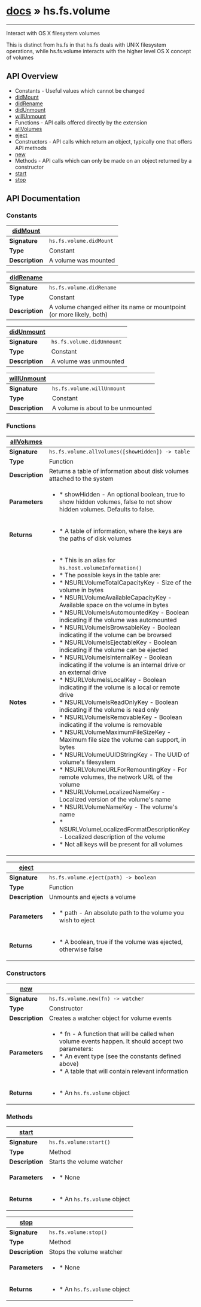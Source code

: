 # [docs](/hammerspoon/index.md) » hs.fs.volume
---

Interact with OS X filesystem volumes

This is distinct from hs.fs in that hs.fs deals with UNIX filesystem operations, while hs.fs.volume interacts with the higher level OS X concept of volumes

## API Overview
* Constants - Useful values which cannot be changed
 * [didMount](#didMount)
 * [didRename](#didRename)
 * [didUnmount](#didUnmount)
 * [willUnmount](#willUnmount)
* Functions - API calls offered directly by the extension
 * [allVolumes](#allVolumes)
 * [eject](#eject)
* Constructors - API calls which return an object, typically one that offers API methods
 * [new](#new)
* Methods - API calls which can only be made on an object returned by a constructor
 * [start](#start)
 * [stop](#stop)

## API Documentation

### Constants

| [didMount](#didMount)         |                                                                                     |
| --------------------------------------------|-------------------------------------------------------------------------------------|
| **Signature**                               | `hs.fs.volume.didMount`                                                                    |
| **Type**                                    | Constant                                                                     |
| **Description**                             | A volume was mounted                                                                     |

| [didRename](#didRename)         |                                                                                     |
| --------------------------------------------|-------------------------------------------------------------------------------------|
| **Signature**                               | `hs.fs.volume.didRename`                                                                    |
| **Type**                                    | Constant                                                                     |
| **Description**                             | A volume changed either its name or mountpoint (or more likely, both)                                                                     |

| [didUnmount](#didUnmount)         |                                                                                     |
| --------------------------------------------|-------------------------------------------------------------------------------------|
| **Signature**                               | `hs.fs.volume.didUnmount`                                                                    |
| **Type**                                    | Constant                                                                     |
| **Description**                             | A volume was unmounted                                                                     |

| [willUnmount](#willUnmount)         |                                                                                     |
| --------------------------------------------|-------------------------------------------------------------------------------------|
| **Signature**                               | `hs.fs.volume.willUnmount`                                                                    |
| **Type**                                    | Constant                                                                     |
| **Description**                             | A volume is about to be unmounted                                                                     |

### Functions

| [allVolumes](#allVolumes)         |                                                                                     |
| --------------------------------------------|-------------------------------------------------------------------------------------|
| **Signature**                               | `hs.fs.volume.allVolumes([showHidden]) -> table`                                                                    |
| **Type**                                    | Function                                                                     |
| **Description**                             | Returns a table of information about disk volumes attached to the system                                                                     |
| **Parameters**                              | <ul><li> * showHidden - An optional boolean, true to show hidden volumes, false to not show hidden volumes. Defaults to false.</li></ul> |
| **Returns**                                 | <ul><li> * A table of information, where the keys are the paths of disk volumes</li></ul>          |
| **Notes**                                   | <ul><li> * This is an alias for `hs.host.volumeInformation()`</li><li> * The possible keys in the table are:</li><li>  * NSURLVolumeTotalCapacityKey - Size of the volume in bytes</li><li>  * NSURLVolumeAvailableCapacityKey - Available space on the volume in bytes</li><li>  * NSURLVolumeIsAutomountedKey - Boolean indicating if the volume was automounted</li><li>  * NSURLVolumeIsBrowsableKey - Boolean indicating if the volume can be browsed</li><li>  * NSURLVolumeIsEjectableKey - Boolean indicating if the volume can be ejected</li><li>  * NSURLVolumeIsInternalKey - Boolean indicating if the volume is an internal drive or an external drive</li><li>  * NSURLVolumeIsLocalKey - Boolean indicating if the volume is a local or remote drive</li><li>  * NSURLVolumeIsReadOnlyKey - Boolean indicating if the volume is read only</li><li>  * NSURLVolumeIsRemovableKey - Boolean indicating if the volume is removable</li><li>  * NSURLVolumeMaximumFileSizeKey - Maximum file size the volume can support, in bytes</li><li>  * NSURLVolumeUUIDStringKey - The UUID of volume's filesystem</li><li>  * NSURLVolumeURLForRemountingKey - For remote volumes, the network URL of the volume</li><li>  * NSURLVolumeLocalizedNameKey - Localized version of the volume's name</li><li>  * NSURLVolumeNameKey - The volume's name</li><li>  * NSURLVolumeLocalizedFormatDescriptionKey - Localized description of the volume</li><li>* Not all keys will be present for all volumes</li></ul>                |

| [eject](#eject)         |                                                                                     |
| --------------------------------------------|-------------------------------------------------------------------------------------|
| **Signature**                               | `hs.fs.volume.eject(path) -> boolean`                                                                    |
| **Type**                                    | Function                                                                     |
| **Description**                             | Unmounts and ejects a volume                                                                     |
| **Parameters**                              | <ul><li> * path - An absolute path to the volume you wish to eject</li></ul> |
| **Returns**                                 | <ul><li> * A boolean, true if the volume was ejected, otherwise false</li></ul>          |

### Constructors

| [new](#new)         |                                                                                     |
| --------------------------------------------|-------------------------------------------------------------------------------------|
| **Signature**                               | `hs.fs.volume.new(fn) -> watcher`                                                                    |
| **Type**                                    | Constructor                                                                     |
| **Description**                             | Creates a watcher object for volume events                                                                     |
| **Parameters**                              | <ul><li> * fn - A function that will be called when volume events happen. It should accept two parameters:</li><li>  * An event type (see the constants defined above)</li><li>  * A table that will contain relevant information</li></ul> |
| **Returns**                                 | <ul><li> * An `hs.fs.volume` object</li></ul>          |

### Methods

| [start](#start)         |                                                                                     |
| --------------------------------------------|-------------------------------------------------------------------------------------|
| **Signature**                               | `hs.fs.volume:start()`                                                                    |
| **Type**                                    | Method                                                                     |
| **Description**                             | Starts the volume watcher                                                                     |
| **Parameters**                              | <ul><li> * None</li></ul> |
| **Returns**                                 | <ul><li> * An `hs.fs.volume` object</li></ul>          |

| [stop](#stop)         |                                                                                     |
| --------------------------------------------|-------------------------------------------------------------------------------------|
| **Signature**                               | `hs.fs.volume:stop()`                                                                    |
| **Type**                                    | Method                                                                     |
| **Description**                             | Stops the volume watcher                                                                     |
| **Parameters**                              | <ul><li> * None</li></ul> |
| **Returns**                                 | <ul><li> * An `hs.fs.volume` object</li></ul>          |

